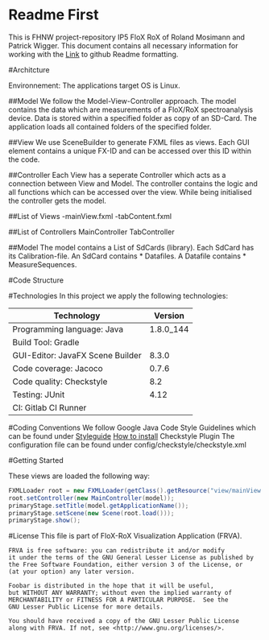 
Readme First
============
This is FHNW project-repository IP5 FloX RoX of Roland Mosimann and Patrick Wigger. This document contains all necessary information for working with the 
[Link](https://github.com/adam-p/markdown-here/wiki/Markdown-Cheatsheet) to github Readme formatting.

#Architcture



Environnement: The applications target OS is Linux. 

##Model
We follow the Model-View-Controller approach. The model contains the data which are measurements of a FloX/RoX spectroanalysis device.
Data is stored within a specified folder as copy of an SD-Card. The application loads all contained folders of the specified folder.

##View
We use SceneBuilder to generate FXML files as views. Each GUI element contains a unique FX-ID and can be accessed over this ID within the code.

##Controller
Each View has a seperate Controller which acts as a connection between View and Model. The controller contains the logic and all functions which can be accessed over the view. While being initialised the controller gets the model. 


##List of Views
-mainView.fxml
-tabContent.fxml


##List of Controllers
MainController
TabController

##Model
The model contains a List of SdCards (library). Each SdCard has its Calibration-file.
An SdCard contains * Datafiles. A Datafile contains * MeasureSequences. 


#Code Structure



#Technologies
In this project we apply the following technologies:


| Technology                       | Version   |
|----------------------------------|-----------|
| Programming language: Java       | 1.8.0_144 |
| Build Tool: Gradle               |           |
| GUI-Editor: JavaFX Scene Builder | 8.3.0     |
| Code coverage: Jacoco            | 0.7.6     |
| Code quality: Checkstyle         | 8.2       |
| Testing: JUnit                   | 4.12      |
| CI: Gitlab CI Runner             |           |



#Coding Conventions
We follow Google Java Code Style Guidelines which can be found under [Styleguide](https://google.github.io/styleguide/javaguide.html)
[How to install](https://medium.com/@jayanga/how-to-configure-checkstyle-and-findbugs-plugins-to-intellij-idea-for-wso2-products-c5f4bbe9673a)
 Checkstyle Plugin 
The configuration file can be found under config/checkstyle/checkstyle.xml



#Getting Started

These views are loaded the following way:
```java
FXMLLoader root = new FXMLLoader(getClass().getResource("view/mainView.fxml"));
root.setController(new MainController(model));
primaryStage.setTitle(model.getApplicationName());
primaryStage.setScene(new Scene(root.load()));
primaryStage.show();
```


#License
    This file is part of FloX-RoX Visualization Application (FRVA).

    FRVA is free software: you can redistribute it and/or modify
    it under the terms of the GNU General Lesser License as published by
    the Free Software Foundation, either version 3 of the License, or
    (at your option) any later version.

    Foobar is distributed in the hope that it will be useful,
    but WITHOUT ANY WARRANTY; without even the implied warranty of
    MERCHANTABILITY or FITNESS FOR A PARTICULAR PURPOSE.  See the
    GNU Lesser Public License for more details.

    You should have received a copy of the GNU Lesser Public License
    along with FRVA. If not, see <http://www.gnu.org/licenses/>.
